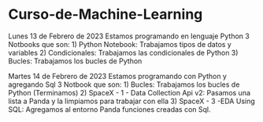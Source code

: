# Curso-de-Machine-Learning

Lunes 13 de Febrero de 2023
   Estamos programando en lenguaje Python
    3 Notbooks que son:
    1) Python Notebook: Trabajamos tipos de datos y variables
    2) Condicionales: Trabajamos las condicionales de Python
    3) Bucles: Trabajamos los bucles de Python 

Martes 14 de Febrero de 2023
    Estamos programando con Python y agregando Sql
      3 Notbook que son:
      1) Bucles: Trabajamos los bucles de Python (Terminamos)
      2) SpaceX - 1 - Data Collection Api v2: Pasamos una lista a Panda y la limpiamos para trabajar con ella
      3) SpaceX - 3 -EDA Using SQL: Agregamos al entorno Panda funciones creadas con Sql.
